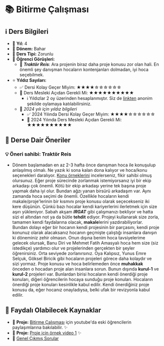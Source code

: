 # 📚 Bitirme Çalışması

## ℹ️ Ders Bilgileri

- 📅 **Yıl:** 4
- 📆 **Dönem:** Bahar
- 🏫 **Ders Tipi:** Zorunlu
- 💬 **Öğrenci Görüşleri:**
  - 👤 **_Traktör Reis_**: Ara projenin biraz daha proje konusu zor olan hali. En önemli şey danışman hocaların kontenjanları dolmadan, iyi hoca seçebilmek.
- ⭐ **Yıldız Sayıları:**
  - ✅ Dersi Kolay Geçer Miyim: ★★★★☆☆☆☆☆☆
  - 🎯 Ders Mesleki Açıdan Gerekli Mi: ★★★★★★★★★★
    - ℹ️ Yıldızlar 2 oy üzerinden hesaplanmıştır. Siz de [linkten](https://forms.gle/3njZjmhm215YCAxe6) anonim şekilde oylamaya katılabilirsiniz.
  - 📅 *2024 yılı için yıldız bilgileri*
    - ✅ 2024 Yılında Dersi Kolay Geçer Miyim: ★★★★☆☆☆☆☆☆
    - 🎯 2024 Yılında Ders Mesleki Açıdan Gerekli Mi: ★★★★★★★★★★
## 📝 Derse Dair Öneriler

### 💡 Öneri sahibi: Traktör Reis
- Dönem başlamadan en az 2-3 hafta önce danışman hoca ile konuşulup anlaşılmış olmalı. Ne yazık ki sona kalan dona kalıyor ve hoca/konu seçenekleri daralıyor. [Konu örneklerini](https://github.com/baselkelziye/YTU_Bilgisayar_Muhendisligi_Arsiv/tree/main/Bitirme%20%C3%87al%C4%B1%C5%9Fmas%C4%B1/Esinlenmek%20%C4%B0%C3%A7in%20Konular) incelerseniz, fikir sahibi olmuş olursunuz. Eğer proje sürecinde zorlanmak istemiyorsanız iyi bir ekip arkadaşı çok önemli. Kötü bir ekip arkadaşı yerine tek başına proje yapmak daha iyi olur. Bundan ağzı yanan birsürü arkadaşım var. Aynı zamanda hoca seçimi de önemli. Özellikle hocaların kendi makale/proje'lerinin bir kısmını proje konusu olarak seçecekseniz iki kere düşünün. Çünkü bazı hocalar kendi kariyerlerini ilerletmek için size aşırı yükleniyor. Sabah akşam *__IRGAT__* gibi çalışmanızı bekliyor ve hatta sizi el altından not ya da bütle **tehdit** ediyor. Projeyi kullanarak size zorla, tamamen kendi faydalarına olacak, **makale**lerini yazdırabiliyorlar. Bundan dolayı eğer bir hocanın kendi projesinin bir parçasını, kendi proje konunuz olarak alacaksanız hocanın geçmişte çalıştığı insanlara danışın ki döneminiz zehir olmasın. Onun dışına benim hoca tavsiyelerime gelecek olursak, Banu Diri ve Mehmet Fatih Amasyalı hoca hem size (siz istedikçe) yardımcı olur ve projelerinden gerçekten bir şeyler öğrenirsiniz. Orta seviyede zorlanırsınız. Oya Kalıpsız, Yunus Emre Selçuk, Göksel Biricik gibi hocaların projeleri görece daha kolaydır ve sizi yormaz. Proje konusu ve hoca belirlemeden önce **muhakkak** önceden o hocadan proje alan insanlara sorun. Bunun dışında **kurul-1** ve **kurul-2** projeleri var. Bunlardan birisi hocaların kendi önerdiği proje konuları, diğeri öğrencilerin hocaya sunduğu proje konuları. Hocaların önerdiği proje konuları kesinlikle kabul edilir. Kendi önerdiğiniz proje konusu da, eğer hocanız onayladıysa, belki ufak bir revizyonla kabul edilir.

## 📖 Faydalı Olabilecek Kaynaklar

- 📄 **Proje:** [Bitirme Çalışması](https://www.youtube.com/watch?v=7UhqY_zOXfE&t=70s&ab_channel=MuhammetKayraBulut) için youtube'da eski öğrencilerin paylaşımlarına bakılabilir. ✨
- 📄 **Proje:** [Proje için örnek video 1](https://www.youtube.com/watch?v=jdYA1Jk1HWM&ab_channel=YunusKaratepe) ✨
- 📄 [Genel Çıkmış Sorular](https://drive.google.com/drive/folders/1imIiwx0xxIPWREGP-YqotnFdUku8Ealf?usp=sharing)

